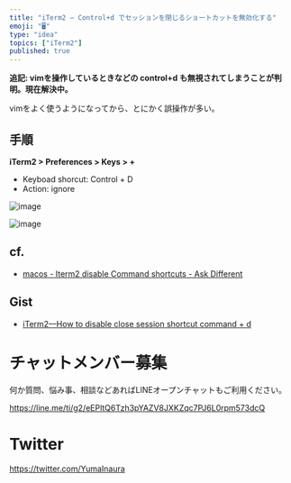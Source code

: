 ```yaml
---
title: "iTerm2 — Control+d でセッションを閉じるショートカットを無効化する"
emoji: "🖥"
type: "idea"
topics: ["iTerm2"]
published: true
---
```


**追記: vimを操作しているときなどの control+d も無視されてしまうことが判明。現在解決中。**

vimをよく使うようになってから、とにかく誤操作が多い。

## 手順

**iTerm2 > Preferences > Keys > +**

- Keyboad shorcut: Control + D
- Action: ignore

![image](https://user-images.githubusercontent.com/13635059/43388237-94049dfa-9423-11e8-938c-41fab892ece0.png)

![image](https://user-images.githubusercontent.com/13635059/43427971-e32c742a-9496-11e8-83e1-854a304dfe94.png)



## cf.

- [macos - Iterm2 disable Command shortcuts - Ask Different](https://apple.stackexchange.com/questions/85489/iterm2-disable-command-shortcuts)

## Gist

- [iTerm2—How to disable close session shortcut command + d](https://gist.github.com/YumaInaura/8efcbd4bc80311c719d4b7d8a646cd31#file-readme-md)








<!-- Update From Qiita API -->

# チャットメンバー募集


何か質問、悩み事、相談などあればLINEオープンチャットもご利用ください。

https://line.me/ti/g2/eEPltQ6Tzh3pYAZV8JXKZqc7PJ6L0rpm573dcQ





# Twitter


https://twitter.com/YumaInaura


<!-- Update From Qiita API -->


